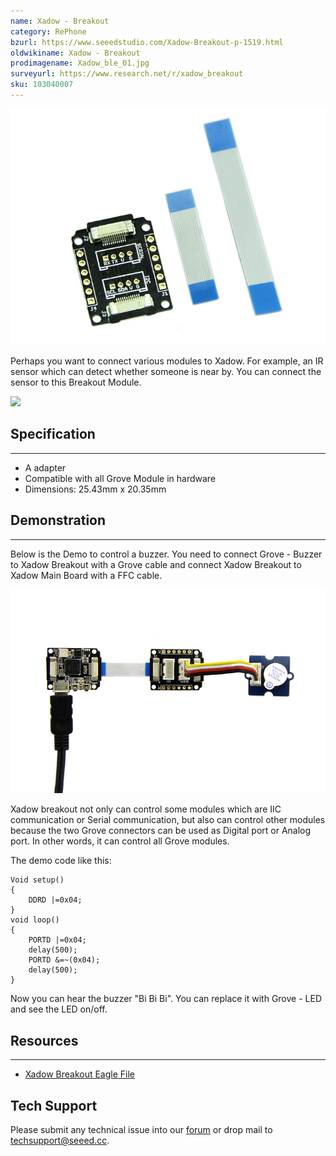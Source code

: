 ```yaml
---
name: Xadow - Breakout
category: RePhone
bzurl: https://www.seeedstudio.com/Xadow-Breakout-p-1519.html
oldwikiname: Xadow - Breakout
prodimagename: Xadow_ble_01.jpg
surveyurl: https://www.research.net/r/xadow_breakout
sku: 103040007
---
```

![](https://github.com/SeeedDocument/Xadow_Breakout/raw/master/img/Xadow_Breakout_01.jpg)

Perhaps you want to connect various modules to Xadow. For example, an IR sensor which can detect whether someone is near by. You can connect the sensor to this Breakout Module.

[![](https://github.com/SeeedDocument/Seeed-WiKi/raw/master/docs/images/300px-Get_One_Now_Banner-ragular.png)](https://www.seeedstudio.com/Xadow-Breakout-p-1519.html)

## Specification
---
- A adapter
- Compatible with all Grove Module in hardware
- Dimensions: 25.43mm x 20.35mm

## Demonstration
---
Below is the Demo to control a buzzer. You need to connect Grove - Buzzer to Xadow Breakout with a Grove cable and connect Xadow Breakout to Xadow Main Board with a FFC cable.

![](https://github.com/SeeedDocument/Xadow_Breakout/raw/master/img/XadowBreakoutUsage.jpg)

Xadow breakout not only can control some modules which are IIC communication or Serial communication, but also can control other modules because the two Grove connectors can be used as Digital port or Analog port. In other words, it can control all Grove modules.

The demo code like this:
```
Void setup()
{
    DDRD |=0x04;
}
void loop()
{
    PORTD |=0x04;
    delay(500);
    PORTD &=~(0x04);
    delay(500);
}
```
Now you can hear the buzzer "Bi Bi Bi". You can replace it with Grove - LED and see the LED on/off.

## Resources
---
- [Xadow Breakout Eagle File](https://github.com/SeeedDocument/Xadow_Breakout/raw/master/res/Xadow%20-%20Breakout_eagle%20file.rar)

## Tech Support
Please submit any technical issue into our [forum](http://forum.seeedstudio.com/) or drop mail to techsupport@seeed.cc. 
